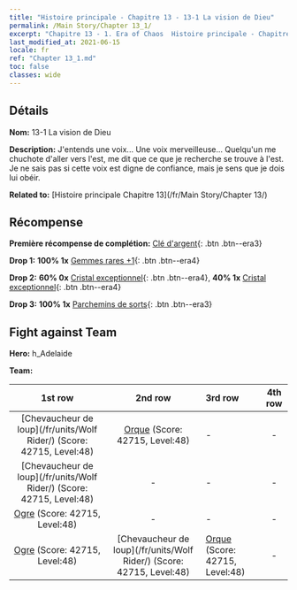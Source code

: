 ```yaml
---
title: "Histoire principale - Chapitre 13 - 13-1 La vision de Dieu"
permalink: /Main Story/Chapter 13_1/
excerpt: "Chapitre 13 - 1. Era of Chaos  Histoire principale - Chapitre 13_1. 13-1 La vision de Dieu"
last_modified_at: 2021-06-15
locale: fr
ref: "Chapter 13_1.md"
toc: false
classes: wide
---
```


## Détails

 **Nom:** 13-1 La vision de Dieu

 **Description:** J'entends une voix... Une voix merveilleuse... Quelqu'un me chuchote d'aller vers l'est, me dit que ce que je recherche se trouve à l'est. Je ne sais pas si cette voix est digne de confiance, mais je sens que je dois lui obéir.

 **Related to:** [Histoire principale Chapitre 13](/fr/Main Story/Chapter 13/)

## Récompense

 **Première récompense de complétion:** [Clé d'argent](/ItemsFR/con_693/){: .btn .btn--era3}

 **Drop 1:** **100% 1x** [Gemmes rares +1](/ItemsFR/mat_44/){: .btn .btn--era4}

 **Drop 2:** **60% 0x** [Cristal exceptionnel](/ItemsFR/mat_38/){: .btn .btn--era4}, **40% 1x** [Cristal exceptionnel](/ItemsFR/mat_38/){: .btn .btn--era4}

 **Drop 3:** **100% 1x** [Parchemins de sorts](/ItemsFR/con_694/){: .btn .btn--era3}


## Fight against Team
 **Hero:** h_Adelaide

 **Team:**


  | 1st row | 2nd row | 3rd row | 4th row |
  |:----:|:----:|:----|:----:|
  | [Chevaucheur de loup](/fr/units/Wolf Rider/) (Score: 42715, Level:48)  | [Orque](/fr/units/Orc/) (Score: 42715, Level:48)  | - | - |
  | [Chevaucheur de loup](/fr/units/Wolf Rider/) (Score: 42715, Level:48)  | - | - | - |
  | [Ogre](/fr/units/Ogre/) (Score: 42715, Level:48)  | - | - | - |
  | [Ogre](/fr/units/Ogre/) (Score: 42715, Level:48)  | [Chevaucheur de loup](/fr/units/Wolf Rider/) (Score: 42715, Level:48)  | [Orque](/fr/units/Orc/) (Score: 42715, Level:48)  | - |


